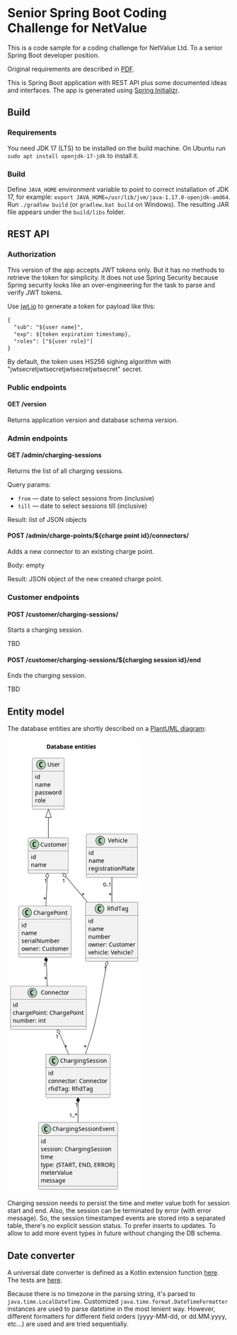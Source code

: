 # Senior Spring Boot Coding Challenge for NetValue

This is a code sample for a coding challenge for NetValue Ltd.
To a senior Spring Boot developer position.

Original requirements are described in [PDF](docs/Spring%20Boot%20Coding%20Challenge.pdf).

This is Spring Boot application with REST API plus some documented ideas and interfaces.
The app is generated using [Spring Initializr](https://start.spring.io/#!type=gradle-project&language=kotlin&platformVersion=3.0.1&packaging=jar&jvmVersion=17&groupId=nz.netvalue&artifactId=codechallenge&name=codechallenge&description=Senior%20Spring%20Boot%20Coding%20Challenge%20for%20NetValue&packageName=nz.netvalue.codechallenge&dependencies=web,h2,security).

## Build

### Requirements

You need JDK 17 (LTS) to be installed on the build machine. 
On Ubuntu run `sudo apt install openjdk-17-jdk` to install it.

### Build

Define `JAVA_HOME` environment variable to point to correct installation of JDK 17, for example: `export JAVA_HOME=/usr/lib/jvm/java-1.17.0-openjdk-amd64`.
Run `./gradlew build` (or `gradlew.bat build` on Windows).
The resulting JAR file appears under the `build/libs` folder.

## REST API

### Authorization

This version of the app accepts JWT tokens only. But it has no methods to retrieve the token for simplicity.
It does not use Spring Security because Spring security looks like an over-engineering for the task to parse and verify JWT tokens.

Use [jwt.io](https://jwt.io/) to generate a token for payload like this:
```
{
  "sub": "${user name}",
  "exp": ${token expiration timestamp},
  "roles": ["${user role}"]
}
```

By default, the token uses HS256 sighing algorithm with "jwtsecretjwtsecretjwtsecretjwtsecret" secret.

### Public endpoints

#### GET /version

Returns application version and database schema version.

### Admin endpoints

#### GET /admin/charging-sessions

Returns the list of all charging sessions.

Query params: 
* `from` — date to select sessions from (inclusive)
* `till` — date to select sessions till (inclusive)

Result: list of JSON objects

#### POST /admin/charge-points/${charge point id}/connectors/

Adds a new connector to an existing charge point.

Body: empty

Result: JSON object of the new created charge point.

### Customer endpoints

#### POST /customer/charging-sessions/

Starts a charging session.

TBD

#### POST /customer/charging-sessions/${charging session id}/end

Ends the charging session.

TBD

## Entity model

The database entities are shortly described on a [PlantUML diagram](docs/entities.puml):

![](docs/entities.png)

Charging session needs to persist the time and meter value both for session start and end.
Also, the session can be terminated by error (with error message).
So, the session timestamped events are stored into a separated table, there's no explicit session status.
To prefer inserts to updates.
To allow to add more event types in future without changing the DB schema.

## Date converter

A universal date converter is defined as a Kotlin extension function [here](src/main/kotlin/nz/netvalue/codechallenge/web/converter/DateConverter.kt).
The tests are [here](src/test/kotlin/nz/netvalue/codechallenge/web/converter/DateConverterTest.kt).

Because there is no timezone in the parsing string, it's parsed to `java.time.LocalDateTime`.
Customized `java.time.format.DateTimeFormatter` instances are used to parse datetime in the most lenient way.
However, different formatters for different field orders (yyyy-MM-dd, or dd.MM.yyyy, etc...) are used and are tried sequentially.
